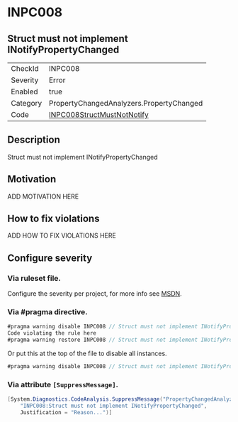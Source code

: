 # INPC008
## Struct must not implement INotifyPropertyChanged

<!-- start generated table -->
<table>
  <tr>
    <td>CheckId</td>
    <td>INPC008</td>
  </tr>
  <tr>
    <td>Severity</td>
    <td>Error</td>
  </tr>
  <tr>
    <td>Enabled</td>
    <td>true</td>
  </tr>
  <tr>
    <td>Category</td>
    <td>PropertyChangedAnalyzers.PropertyChanged</td>
  </tr>
  <tr>
    <td>Code</td>
    <td><a href="https://github.com/DotNetAnalyzers/PropertyChangedAnalyzers/blob/master/PropertyChangedAnalyzers/INPC008StructMustNotNotify.cs">INPC008StructMustNotNotify</a></td>
  </tr>
</table>
<!-- end generated table -->

## Description

Struct must not implement INotifyPropertyChanged

## Motivation

ADD MOTIVATION HERE

## How to fix violations

ADD HOW TO FIX VIOLATIONS HERE

<!-- start generated config severity -->
## Configure severity

### Via ruleset file.

Configure the severity per project, for more info see [MSDN](https://msdn.microsoft.com/en-us/library/dd264949.aspx).

### Via #pragma directive.
```C#
#pragma warning disable INPC008 // Struct must not implement INotifyPropertyChanged
Code violating the rule here
#pragma warning restore INPC008 // Struct must not implement INotifyPropertyChanged
```

Or put this at the top of the file to disable all instances.
```C#
#pragma warning disable INPC008 // Struct must not implement INotifyPropertyChanged
```

### Via attribute `[SuppressMessage]`.

```C#
[System.Diagnostics.CodeAnalysis.SuppressMessage("PropertyChangedAnalyzers.PropertyChanged", 
    "INPC008:Struct must not implement INotifyPropertyChanged", 
    Justification = "Reason...")]
```
<!-- end generated config severity -->